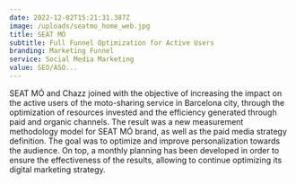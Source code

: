 ```yaml
---
date: 2022-12-02T15:21:31.387Z
image: /uploads/seatmo_home_web.jpg
title: SEAT MÓ
subtitle: Full Funnel Optimization for Active Users
branding: Marketing Funnel
service: Social Media Marketing
value: SEO/ASO...
---
```


SEAT MÓ and Chazz joined with the objective of increasing the impact on the active users of the moto-sharing service in Barcelona city, through the optimization of resources invested and the efficiency generated through paid and organic channels. The result was a new measurement methodology model for SEAT MÓ brand, as well as the paid media strategy definition. The goal was to optimize and improve personalization towards the audience. On top, a monthly planning has been developed in order to ensure the effectiveness of the results, allowing to continue optimizing its digital marketing strategy.
